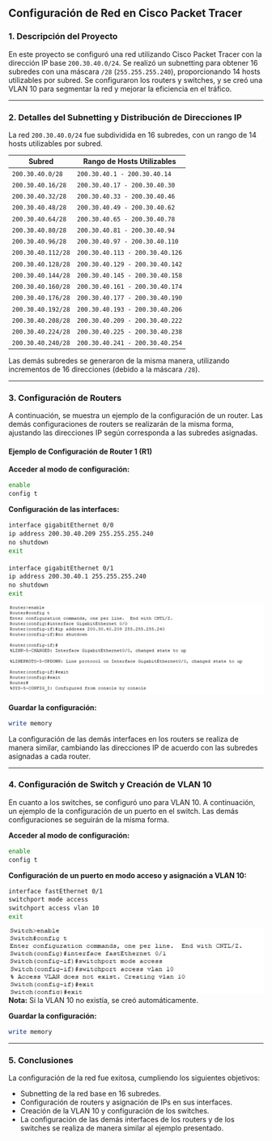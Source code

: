 ## Configuración de Red en Cisco Packet Tracer

### 1. Descripción del Proyecto
En este proyecto se configuró una red utilizando Cisco Packet Tracer con la dirección IP base `200.30.40.0/24`. Se realizó un subnetting para obtener 16 subredes con una máscara `/28` (`255.255.255.240`), proporcionando 14 hosts utilizables por subred. Se configuraron los routers y switches, y se creó una VLAN 10 para segmentar la red y mejorar la eficiencia en el tráfico.

---

### 2. Detalles del Subnetting y Distribución de Direcciones IP
La red `200.30.40.0/24` fue subdividida en 16 subredes, con un rango de 14 hosts utilizables por subred. 

| Subred            | Rango de Hosts Utilizables      |
|------------------|--------------------------------|
| `200.30.40.0/28`   | `200.30.40.1 - 200.30.40.14`   |
| `200.30.40.16/28`  | `200.30.40.17 - 200.30.40.30`  |
| `200.30.40.32/28`  | `200.30.40.33 - 200.30.40.46`  |
| `200.30.40.48/28`  | `200.30.40.49 - 200.30.40.62`  |
| `200.30.40.64/28`  | `200.30.40.65 - 200.30.40.78`  |
| `200.30.40.80/28`  | `200.30.40.81 - 200.30.40.94`  |
| `200.30.40.96/28`  | `200.30.40.97 - 200.30.40.110` |
| `200.30.40.112/28` | `200.30.40.113 - 200.30.40.126` |
| `200.30.40.128/28` | `200.30.40.129 - 200.30.40.142` |
| `200.30.40.144/28` | `200.30.40.145 - 200.30.40.158` |
| `200.30.40.160/28` | `200.30.40.161 - 200.30.40.174` |
| `200.30.40.176/28` | `200.30.40.177 - 200.30.40.190` |
| `200.30.40.192/28` | `200.30.40.193 - 200.30.40.206` |
| `200.30.40.208/28` | `200.30.40.209 - 200.30.40.222` |
| `200.30.40.224/28` | `200.30.40.225 - 200.30.40.238` |
| `200.30.40.240/28` | `200.30.40.241 - 200.30.40.254` |

Las demás subredes se generaron de la misma manera, utilizando incrementos de 16 direcciones (debido a la máscara `/28`).

---

### 3. Configuración de Routers
A continuación, se muestra un ejemplo de la configuración de un router. Las demás configuraciones de routers se realizarán de la misma forma, ajustando las direcciones IP según corresponda a las subredes asignadas.

#### **Ejemplo de Configuración de Router 1 (R1)**

**Acceder al modo de configuración:**

```bash
enable
config t
```

**Configuración de las interfaces:**

```bash
interface gigabitEthernet 0/0
ip address 200.30.40.209 255.255.255.240
no shutdown
exit

interface gigabitEthernet 0/1
ip address 200.30.40.1 255.255.255.240
no shutdown
exit
```
![alt text](image1.png)

**Guardar la configuración:**

```bash
write memory
```

La configuración de las demás interfaces en los routers se realiza de manera similar, cambiando las direcciones IP de acuerdo con las subredes asignadas a cada router.

---

### 4. Configuración de Switch y Creación de VLAN 10
En cuanto a los switches, se configuró uno para VLAN 10. A continuación, un ejemplo de la configuración de un puerto en el switch. Las demás configuraciones se seguirán de la misma forma.

**Acceder al modo de configuración:**

```bash
enable
config t
```

**Configuración de un puerto en modo acceso y asignación a VLAN 10:**

```bash
interface fastEthernet 0/1
switchport mode access
switchport access vlan 10
exit
```
![alt text](image3.png)
![alt text](image2.png)
**Nota:** Si la VLAN 10 no existía, se creó automáticamente.

**Guardar la configuración:**

```bash
write memory
```



---

### 5. Conclusiones
La configuración de la red fue exitosa, cumpliendo los siguientes objetivos:

- Subnetting de la red base en 16 subredes.
- Configuración de routers y asignación de IPs en sus interfaces.
- Creación de la VLAN 10 y configuración de los switches.
- La configuración de las demás interfaces de los routers y de los switches se realiza de manera similar al ejemplo presentado.
